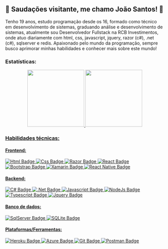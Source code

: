 ## 👋 Saudações visitante, me chamo João Santos! 👋

Tenho 19 anos, estudo programação desde os 16, formado como técnico em desenvolvimento de sistemas, graduando análise e desenvolvimento de sistemas, atualmente sou Desenvolvedor Fullstack na RCB Investimentos, onde atuo diariamente com html, css, javascript, jquery, razor (c#), .net (c#), sqlserver e redis. Apaixonado pelo mundo da programação, sempre busco aprimorar minhas habilidades e conhecer mais sobre este mundo!

### Estatísticas:
<div align="center">
   <a href="https://github.com/devjoaosantos">
  <img height="180em" src="https://github-readme-stats.vercel.app/api?username=devjoaosantos&show_icons=true&theme=radical&include_all_commits=true&count_private=true"/>
  <img height="180em" src="https://github-readme-stats.vercel.app/api/top-langs/?username=devjoaosantos&layout=compact&langs_count=7&theme=radical"/>
</div>

### Habilidades técnicas:

#### Frontend:
![Html Badge](https://img.shields.io/badge/HTML5-E34F26?style=for-the-badge&logo=html5&logoColor=white)
![Css Badge](https://img.shields.io/badge/CSS3-1572B6?style=for-the-badge&logo=css3&logoColor=white)
![Razor Badge](https://img.shields.io/badge/Razor-3498DB?style=for-the-badge&logo=razor&logoColor=white)
![React Badge](https://img.shields.io/badge/React-20232A?style=for-the-badge&logo=react&logoColor=61DAFB)
![Bootstrap Badge](https://img.shields.io/badge/Bootstrap-563D7C?style=for-the-badge&logo=bootstrap&logoColor=white)
![Xamarin Badge](https://img.shields.io/badge/Xamarin-3498DB?style=for-the-badge&logo=xamarin&logoColor=white)
![React Native Badge](https://img.shields.io/badge/React_Native-20232A?style=for-the-badge&logo=react&logoColor=61DAFB)

#### Backend:
![C# Badge](https://img.shields.io/badge/C%23-239120?style=for-the-badge&logo=c-sharp&logoColor=white)
![.Net Badge](https://img.shields.io/badge/.NET-5C2D91?style=for-the-badge&logo=.net&logoColor=white)
![Javascript Badge](https://img.shields.io/badge/JavaScript-323330?style=for-the-badge&logo=javascript&logoColor=F7DF1E)
![NodeJs Badge](https://img.shields.io/badge/Node.js-43853D?style=for-the-badge&logo=node.js&logoColor=white)
![Typescript Badge](https://img.shields.io/badge/TypeScript-007ACC?style=for-the-badge&logo=typescript&logoColor=white)
![Jquery Badge](https://img.shields.io/badge/jQuery-0769AD?style=for-the-badge&logo=jquery&logoColor=white)

#### Banco de dados:
![SqlServer Badge](https://img.shields.io/badge/SqlServer-316192?style=for-the-badge&logo=postgresql&logoColor=white)
![SQLite Badge](https://img.shields.io/badge/SQLite-07405E?style=for-the-badge&logo=sqlite&logoColor=white)

#### Plataformas/Ferramentas:
![Heroku Badge](https://img.shields.io/badge/Heroku-430098?style=for-the-badge&logo=heroku&logoColor=white)
![Azure Badge](https://img.shields.io/badge/Microsoft_Azure-0089D6?style=for-the-badge&logo=microsoft-azure&logoColor=white)
![Git Badge](https://img.shields.io/badge/Git-F05032?style=for-the-badge&logo=git&logoColor=white)
![Postman Badge](https://img.shields.io/badge/Postman-FF6C37?style=for-the-badge&logo=Postman&logoColor=white)
